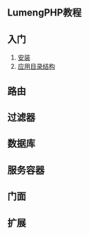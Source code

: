## LumengPHP教程

入门
----

1. [安装](chapters/introduction/install.md)
2. [应用目录结构](chapters/introduction/app-directory-structure.md)

路由
----

过滤器
-----

数据库
-----

服务容器
-------

门面
----

扩展
----
